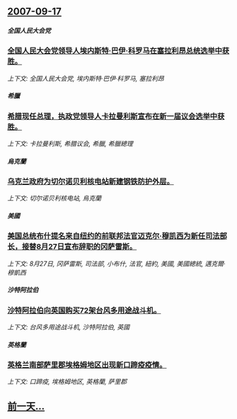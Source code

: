 ## [2007-09-17](/news/2007/09/17/index.md)

##### 全国人民大会党
### [全国人民大会党领导人埃内斯特·巴伊·科罗马在塞拉利昂总统选举中获胜。](/news/2007/09/17/全国人民大会党领导人埃内斯特-巴伊-科罗马在塞拉利昂总统选举中获胜.md)
_上下文: 全国人民大会党, 埃内斯特·巴伊·科罗马, 塞拉利昂_

##### 希臘
### [希腊现任总理，执政党领导人卡拉曼利斯宣布在新一届议会选举中获胜。](/news/2007/09/17/希腊现任总理-执政党领导人卡拉曼利斯宣布在新一届议会选举中获胜.md)
_上下文: 卡拉曼利斯, 希腊议会, 希臘, 希臘總理_

##### 烏克蘭
### [乌克兰政府为切尔诺贝利核电站新建钢铁防护外层。](/news/2007/09/17/乌克兰政府为切尔诺贝利核电站新建钢铁防护外层.md)
_上下文: 切尔诺贝利核电站, 烏克蘭_

##### 美國
### [美国总统布什提名来自纽约的前联邦法官迈克尔·穆凯西为新任司法部长，接替8月27日宣布辞职的冈萨雷斯。](/news/2007/09/17/美国总统布什提名来自纽约的前联邦法官迈克尔-穆凯西为新任司法部长-接替8月27日宣布辞职的冈萨雷斯.md)
_上下文: 8月27日, 冈萨雷斯, 司法部, 小布什, 法官, 紐約, 美國, 美國總統, 邁克爾·穆凱西_

##### 沙特阿拉伯
### [沙特阿拉伯向英国购买72架台风多用途战斗机。](/news/2007/09/17/沙特阿拉伯向英国购买72架台风多用途战斗机.md)
_上下文: 台风多用途战斗机, 沙特阿拉伯, 英國_

##### 英格蘭
### [英格兰南部萨里郡埃格姆地区出现新口蹄疫疫情。](/news/2007/09/17/英格兰南部萨里郡埃格姆地区出现新口蹄疫疫情.md)
_上下文: 口蹄疫, 埃格姆地区, 英格蘭, 萨里郡_

## [前一天...](/news/2007/09/16/index.md)

